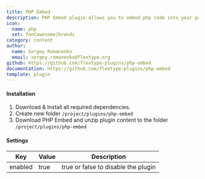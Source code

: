 ```yaml
---
title: PHP Embed
description: PHP Embed plugin allows you to embed php code into your page.
icon:
  name: php
  set: fontawesome|brands
category: content
author:
  name: Sergey Romanenko
  email: sergey.romanenko@flextype.org
github: https://github.com/flextype-plugins/php-embed
documentation: https://github.com/flextype-plugins/php-embed
template: plugin
---
```


#### Installation

1. Download & Install all required dependencies.
2. Create new folder `/project/plugins/php-embed`
3. Download PHP Embed and unzip plugin content to the folder `/project/plugins/php-embed`

#### Settings

| Key     | Value | Description                         |
| ------- | ----- | ----------------------------------- |
| enabled | true  | true or false to disable the plugin |
